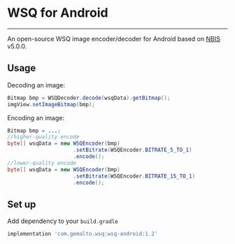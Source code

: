 # WSQ for Android
---------------------------
An open-source WSQ image encoder/decoder for Android based on [NBIS](https://www.nist.gov/services-resources/software/nist-biometric-image-software-nbis) v5.0.0.

## Usage
Decoding an image:
```java
Bitmap bmp = WSQDecoder.decode(wsqData).getBitmap();
imgView.setImageBitmap(bmp);
```
Encoding an image:
```java
Bitmap bmp = ...;
//higher-quality encode
byte[] wsqData = new WSQEncoder(bmp)
                     .setBitrate(WSQEncoder.BITRATE_5_TO_1)
                     .encode();
//lower-quality encode
byte[] wsqData = new WSQEncoder(bmp)
                     .setBitrate(WSQEncoder.BITRATE_15_TO_1)
                     .encode();
```

## Set up
Add dependency to your `build.gradle`
```groovy
implementation 'com.gemalto.wsq:wsq-android:1.2'
```
